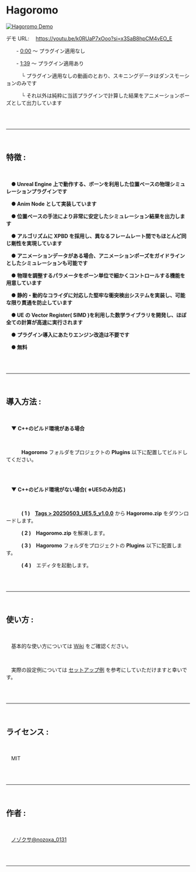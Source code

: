 # Hagoromo

[![Hagoromo Demo](http://img.youtube.com/vi/k0RUaP7xOoo/0.jpg)](https://www.youtube.com/watch?v=k0RUaP7xOoo "Hagoromo Demo")

デモ URL:
　https://youtu.be/k0RUaP7xOoo?si=x3SaB8hpCM4vEO_E

　　- [0:00](https://youtu.be/k0RUaP7xOoo?si=EM5wYsA9CxxWqT2o) ～ プラグイン適用なし

　　- [1:39](https://youtu.be/k0RUaP7xOoo?si=H5prtSiqccYcSImJ&t=99) ～ プラグイン適用あり

　　　└ プラグイン適用なしの動画のとおり、スキニングデータはダンスモーションのみです

　　　└ それ以外は純粋に当該プラグインで計算した結果をアニメーションポーズとして出力しています

<br/>
<br/>

---

<br/>

## 特徴 :

<br/>

　**● Unreal Engine 上で動作する、ボーンを利用した位置ベースの物理シミュレーションプラグインです**

　**● Anim Node として実装しています**

　**● 位置ベースの手法により非常に安定したシミュレーション結果を出力します**

　**● アルゴリズムに XPBD を採用し、異なるフレームレート間でもほとんど同じ剛性を実現しています**

　**● アニメーションデータがある場合、アニメーションポーズをガイドラインとしたシミュレーションも可能です**

　**● 物理を調整するパラメータをボーン単位で細かくコントロールする機能を用意しています**

　**● 静的・動的なコライダに対応した堅牢な衝突検出システムを実装し、可能な限り貫通を防止しています**

　**● UE の Vector Register( SIMD )を利用した数学ライブラリを開発し、ほぼ全ての計算が高速に実行されます**

　**● プラグイン導入にあたりエンジン改造は不要です**

　**● 無料**

<br/>
<br/>

---

<br/>

## 導入方法 :

<br/>

　**▼ C++のビルド環境がある場合**

<br/>

　　　**Hagoromo** フォルダをプロジェクトの **Plugins** 以下に配置してビルドしてください。

<br/>
<br/>

　**▼ C++のビルド環境がない場合( ※UE5のみ対応 )**

<br/>

　　　**( 1 )**　**[Tags > 20250503_UE5.5_v1.0.0](https://github.com/nozoxa/Hagoromo/releases/tag/20250503_v1.0.0)** から **Hagoromo.zip** をダウンロードします。

　　　**( 2 )**　**Hagoromo.zip** を解凍します。

　　　**( 3 )**　**Hagoromo** フォルダをプロジェクトの **Plugins** 以下に配置します。

　　　**( 4 )**　エディタを起動します。

<br/>
<br/>

---

<br/>

## 使い方 :

<br/>

　基本的な使い方については [Wiki](https://github.com/nozoxa/Hagoromo/wiki/Hagoromo-%E3%81%AE%E4%BD%BF%E3%81%84%E6%96%B9) をご確認ください。

<br/>

　実際の設定例については [セットアップ例](https://github.com/nozoxa/Hagoromo/wiki/%E3%82%BB%E3%83%83%E3%83%88%E3%82%A2%E3%83%83%E3%83%97%E4%BE%8B) を参考にしていただけますと幸いです。

<br/>
<br/>

---

<br/>

## ライセンス :

<br/>

　MIT

<br/>
<br/>

---

<br/>

## 作者 :

<br/>

　[ノゾクサ@nozoxa_0131](https://x.com/nozoxa_0131)

<br/>
<br/>

---
